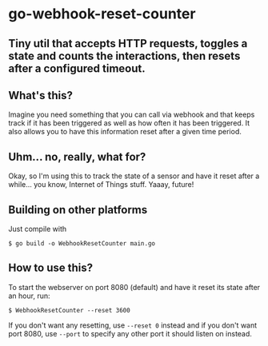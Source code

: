 # go-webhook-reset-counter
## Tiny util that accepts HTTP requests, toggles a state and counts the interactions, then resets after a configured timeout.

## What's this?

Imagine you need something that you can call via webhook and that keeps track if it has been triggered as well as how often it has been triggered.
It also allows you to have this information reset after a given time period.

## Uhm... no, really, what for?

Okay, so I'm using this to track the state of a sensor and have it reset after a while... you know, Internet of Things stuff. Yaaay, future!

## Building on other platforms

Just compile with
```shell
$ go build -o WebhookResetCounter main.go
```

## How to use this?

To start the webserver on port 8080 (default) and have it reset its state after an hour, run:

```shell
$ WebhookResetCounter --reset 3600
```

If you don't want any resetting, use `--reset 0` instead and if you don't want port 8080, use `--port` to specify any other port it should listen on instead.